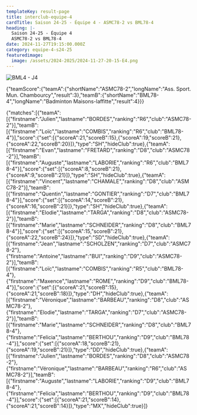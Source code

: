 ```yaml
---
templateKey: result-page
title: interclub-equipe-4
cardTitle: Saison 24-25 - Équipe 4 - ASMC78-2 vs BML78-4 
heading: |-
  Saison 24-25 - Équipe 4
  ASMC78-2 vs BML78-4
date: 2024-11-27T19:15:00.000Z
category: equipe-4-s24-25
featuredimage:
  image: /assets/2024-2025/2024-11-27-20-15-E4.png
---
```

![](/assets/2024-2025/2024-11-27-20-15-E4.png "BML4 - J4")

<teamscoreboard>{"teamScore":{"teamA":{"shortName":"ASMC78-2","longName":"Ass. Sport. Mun. Chambourcy","result":3},"teamB":{"shortName":"BML78-4","longName":"Badminton Maisons-laffitte","result":4}}}</teamscoreboard>

<scoreboard>{"matches":[{"teamA":[{"firstname":"Julien","lastname":"BORDES","ranking":"R6","club":"ASMC78-2"}],"teamB":[{"firstname":"Loïc","lastname":"COMBIS","ranking":"R6","club":"BML78-4"}],"score":{"set":[{"scoreA":21,"scoreB":15},{"scoreA":19,"scoreB":21},{"scoreA":22,"scoreB":20}]},"type":"SH","hideClub":true},{"teamA":[{"firstname":"Evan","lastname":"FRETARD","ranking":"D8","club":"ASMC78-2"}],"teamB":[{"firstname":"Auguste","lastname":"LABORIE","ranking":"R6","club":"BML78-4"}],"score":{"set":[{"scoreA":8,"scoreB":21},{"scoreA":9,"scoreB":21}]},"type":"SH","hideClub":true},{"teamA":[{"firstname":"Vincent","lastname":"CHAMALE","ranking":"D8","club":"ASMC78-2"}],"teamB":[{"firstname":"Quentin","lastname":"GONTIER","ranking":"D7","club":"BML78-4"}],"score":{"set":[{"scoreA":14,"scoreB":21},{"scoreA":16,"scoreB":21}]},"type":"SH","hideClub":true},{"teamA":[{"firstname":"Elodie","lastname":"TARGA","ranking":"D8","club":"ASMC78-2"}],"teamB":[{"firstname":"Marie","lastname":"SCHNEIDER","ranking":"D8","club":"BML78-4"}],"score":{"set":[{"scoreA":15,"scoreB":21},{"scoreA":22,"scoreB":24}]},"type":"SD","hideClub":true},{"teamA":[{"firstname":"Jean","lastname":"SCHOLZEN","ranking":"D7","club":"ASMC78-2"},{"firstname":"Antoine","lastname":"BUI","ranking":"D9","club":"ASMC78-2"}],"teamB":[{"firstname":"Loïc","lastname":"COMBIS","ranking":"R5","club":"BML78-4"},{"firstname":"Maxence","lastname":"ROME","ranking":"D9","club":"BML78-4"}],"score":{"set":[{"scoreA":21,"scoreB":15},{"scoreA":21,"scoreB":18}]},"type":"DH","hideClub":true},{"teamA":[{"firstname":"Véronique","lastname":"BARBEAU","ranking":"D8","club":"ASMC78-2"},{"firstname":"Elodie","lastname":"TARGA","ranking":"D7","club":"ASMC78-2"}],"teamB":[{"firstname":"Marie","lastname":"SCHNEIDER","ranking":"D8","club":"BML78-4"},{"firstname":"Felicia","lastname":"BERTHOU","ranking":"D9","club":"BML78-4"}],"score":{"set":[{"scoreA":18,"scoreB":21},{"scoreA":19,"scoreB":21}]},"type":"DD","hideClub":true},{"teamA":[{"firstname":"Julien","lastname":"BORDES","ranking":"D8","club":"ASMC78-2"},{"firstname":"Véronique","lastname":"BARBEAU","ranking":"R6","club":"ASMC78-2"}],"teamB":[{"firstname":"Auguste","lastname":"LABORIE","ranking":"D9","club":"BML78-4"},{"firstname":"Felicia","lastname":"BERTHOU","ranking":"D9","club":"BML78-4"}],"score":{"set":[{"scoreA":21,"scoreB":14},{"scoreA":21,"scoreB":14}]},"type":"MX","hideClub":true}]}</scoreboard>